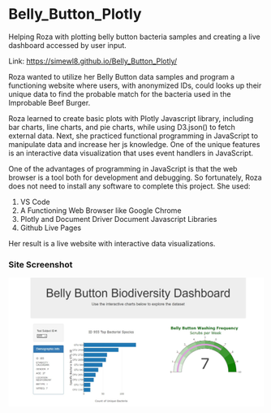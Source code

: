 # Belly_Button_Plotly

Helping Roza with plotting belly button bacteria samples and creating a live dashboard accessed by user input.

Link: https://simewl8.github.io/Belly_Button_Plotly/

Roza wanted to utilize her Belly Button data samples and program a functioning website where users, with anonymized IDs, could looks up their unique data to find the probable match for the bacteria used in the Improbable Beef Burger.  

Roza learned to create basic plots with Plotly Javascript library, including bar charts, line charts, and pie charts, while using D3.json() to fetch external data. Next, she practiced functional programming in JavaScript to manipulate data and increase her js knowledge. One of the unique features is an interactive data visualization that uses event handlers in JavaScript.


One of the advantages of programming in JavaScript is that the web browser is a tool both for development and debugging. So fortunately, Roza does not need to install any software to complete this project. She used:

1. VS Code
2. A Functioning Web Browser like Google Chrome
3. Plotly and Document Driver Document Javascript Libraries
4. Github Live Pages 

Her result is a live website with interactive data visualizations.


### Site Screenshot
![htmlimg](https://github.com/SiMewL8/Belly_Button_Plotly/blob/master/static/images/plotly_dashboard.jpg?raw=true)
